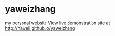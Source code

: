 # yaweizhang
my personal website
View live demonstration site at http://Yaweii.github.io/yaweizhang
